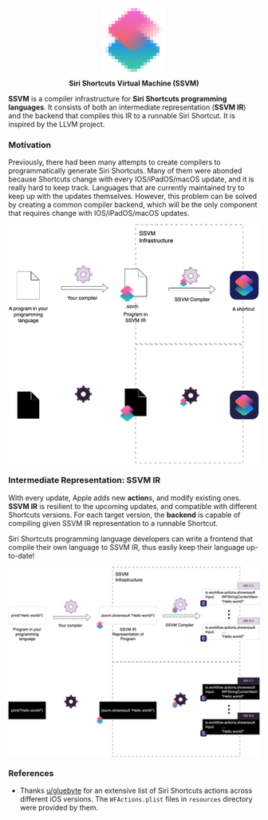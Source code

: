 <p align="center">
  <img src="assets/ssvm.png" width="128" align="center"/>
</p>
<p align="center">
  <b>Siri Shortcuts Virtual Machine (SSVM)</b>
</p>

**SSVM** is a compiler infrastructure for **Siri Shortcuts programming languages**. It consists of both an intermediate representation (**SSVM IR**) and the backend that compiles this IR to a runnable Siri Shortcut. It is inspired by the LLVM project.

### Motivation
Previously, there had been many attempts to create compilers to programmatically generate Siri Shortcuts. Many of them were abonded because Shortcuts change with every IOS/iPadOS/macOS update, and it is really hard to keep track. Languages that are currently maintained try to keep up with the updates themselves. However, this problem can be solved by creating a common compiler backend, which will be the only component that requires change with IOS/iPadOS/macOS updates.

<p align="center">
  <img src="assets/diagram-light.png#gh-light-mode-only" width="720" align="center"/>
  <img src="assets/diagram-dark.png#gh-dark-mode-only" width="720" align="center"/>
</p>

### Intermediate Representation: SSVM IR

With every update, Apple adds new **action**s, and modify existing ones. **SSVM IR** is resilient to the upcoming updates, and compatible with different Shortcuts versions. For each target version, the **backend** is capable of compiling given SSVM IR representation to a runnable Shortcut.

Siri Shortcuts programming language developers can write a frontend that compile their own language to SSVM IR, thus easily keep their language up-to-date! 

<p align="center">
  <img src="assets/ir-light.png#gh-light-mode-only" width="720" align="center"/>
  <img src="assets/ir-dark.png#gh-dark-mode-only" width="720" align="center"/>
</p>

### References

- Thanks [u/gluebyte](https://www.reddit.com/user/gluebyte/) for an extensive list of Siri Shortcuts actions across different iOS versions. The `WFActions.plist` files in `resources` directory were provided by them.
